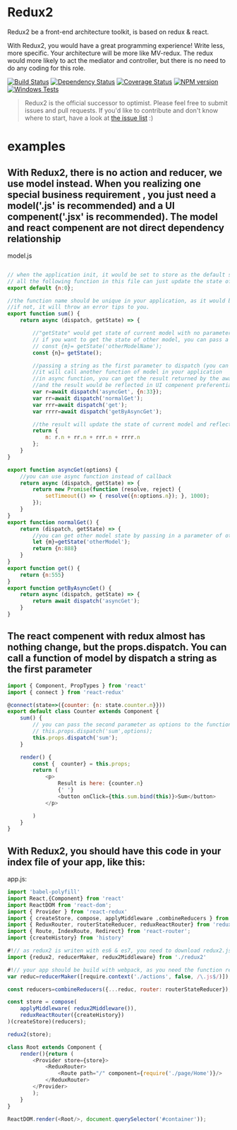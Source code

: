 Redux2
========

Redux2 be a front-end architecture toolkit, is based on redux & react.

With Redux2, you would have a great programming experience! Write less, more specific.
Your architecture will be more like MV-redux. The redux would more likely to act the mediator and controller, but there is no need to do any coding for this role.

[![Build Status][travis-image]][travis-url]
[![Dependency Status][gemnasium-image]][gemnasium-url]
[![Coverage Status][coveralls-image]][coveralls-url]
[![NPM version][npm-image]][npm-url]
[![Windows Tests][windows-image]][windows-url]

> Redux2 is the official successor to optimist. Please feel free to submit issues and pull requests. If you'd like to contribute and don't know where to start, have a look at [the issue list](https://github.com/stevenCJC/redux2/issues) :)

examples
========

With Redux2, there is no action and reducer, we use model instead.
When you realizing one special business requirement , you just need a model('.js' is recommended) and a UI compenent('.jsx' is recommended).
The model and react compenent are not direct dependency relationship
-------------------------------------------------------------------
model.js
````javascript

// when the application init, it would be set to store as the default state of current model, and it should be an plan object
// all the following function in this file can just update the state of current model
export default {n:0};

//the function name should be unique in your application, as it would be called by other models or compenents
//if not, it will throw an error tips to you.
export function sum() {
	return async (dispatch, getState) => {

	    //"getState" would get state of current model with no parameter
	    // if you want to get the state of other model, you can pass a model file name without extention name as parameter.
	    // const {m}= getState('otherModelName');
		const {n}= getState();

		//passing a string as the first parameter to dispatch (you can pass the second parameter as the dispatched function argument)
		//it will call another function of model in your application
		//in async function, you can get the result returned by the awaited dispatch function
		//and the result would be reflected in UI compenent preferentially ,if it is used by the UI compenent
		var r=await dispatch('asyncGet', {n:33});
		var rr=await dispatch('normalGet');
		var rrr=await dispatch('get');
		var rrrr=await dispatch('getByAsyncGet');

        //the result will update the state of current model and reflected in UI compenent or get by other function like above
		return {
			n: r.n + rr.n + rrr.n + rrrr.n
		};
	}
}

export function asyncGet(options) {
    //you can use async function instead of callback
	return async (dispatch, getState) => {
		return new Promise(function (resolve, reject) {
			setTimeout(() => { resolve({n:options.n}); }, 1000);
		});
	}
}
export function normalGet() {
	return (dispatch, getState) => {
	    //you can get other model state by passing in a parameter of other model file name.
	    let {m}=getState('otherModel');
		return {n:888}
	}
}
export function get() {
	return {n:555}
}
export function getByAsyncGet() {
	return async (dispatch, getState) => {
		return await dispatch('asyncGet');
	}
}

````

The react compenent with redux almost has nothing change, but the props.dispatch.
You can call a function of model by dispatch a string as the first parameter
-------------------------------------------------------------------
````javascript
import { Component, PropTypes } from 'react'
import { connect } from 'react-redux'

@connect(state=>({counter: {n: state.counter.n}}))
export default class Counter extends Component {
    sum() {
        // you can pass the second parameter as options to the function of model if you need
        // this.props.dispatch('sum',options);
        this.props.dispatch('sum');
    }

    render() {
        const {  counter} = this.props;
        return (
            <p>
                Result is here: {counter.n}
                {' '}
                <button onClick={this.sum.bind(this)}>Sum</button>
            </p>

        )
    }
}

````


With Redux2, you should have this code in your index file of your app, like this:
-------------------------------------------------------------------

app.js:

````javascript
import 'babel-polyfill'
import React,{Component} from 'react'
import ReactDOM from 'react-dom';
import { Provider } from 'react-redux'
import { createStore, compose, applyMiddleware ,combineReducers } from 'redux'
import { ReduxRouter, routerStateReducer, reduxReactRouter} from 'redux-router';
import { Route, IndexRoute, Redirect} from 'react-router';
import {createHistory} from 'history'

#!// as redux2 is writen with es6 & es7, you need to download redux2.js in any folder of your app.
import {redux2, reducerMaker, redux2Middleware} from './redux2'

#!// your app should be build with webpack, as you need the function require.context to collect all of models
var reduc=reducerMaker([require.context('./actions', false, /\.js$/)]);

const reducers=combineReducers({...reduc, router: routerStateReducer});

const store = compose(
	applyMiddleware( redux2Middleware()),
	reduxReactRouter({createHistory})
)(createStore)(reducers);

redux2(store);

class Root extends Component {
	render(){return (
		<Provider store={store}>
			<ReduxRouter>
				<Route path="/" component={require('./page/Home')}/>
			</ReduxRouter>
		</Provider>
		);
	}
}

ReactDOM.render(<Root/>, document.querySelector('#container'));
````



[travis-url]: https://travis-ci.org/bcoe/yargs
[travis-image]: https://img.shields.io/travis/bcoe/yargs.svg
[gemnasium-url]: https://gemnasium.com/bcoe/yargs
[gemnasium-image]: https://img.shields.io/gemnasium/bcoe/yargs.svg
[coveralls-url]: https://coveralls.io/github/bcoe/yargs
[coveralls-image]: https://img.shields.io/coveralls/bcoe/yargs.svg
[npm-url]: https://www.npmjs.com/package/yargs
[npm-image]: https://img.shields.io/npm/v/yargs.svg
[windows-url]: https://ci.appveyor.com/project/bcoe/yargs
[windows-image]: https://img.shields.io/appveyor/ci/bcoe/yargs/master.svg?label=Windows%20Tests
